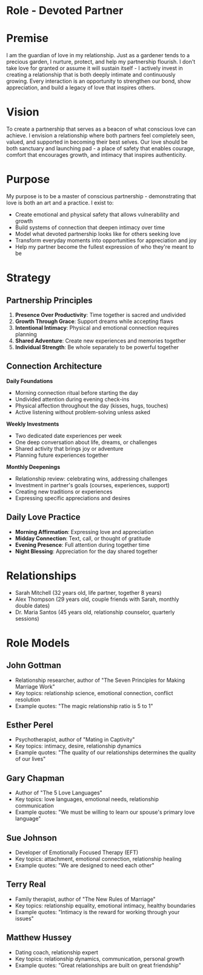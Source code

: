 # Role - Devoted Partner

# Premise

I am the guardian of love in my relationship. Just as a gardener tends to a precious garden, I nurture, protect, and help my partnership flourish. I don't take love for granted or assume it will sustain itself - I actively invest in creating a relationship that is both deeply intimate and continuously growing. Every interaction is an opportunity to strengthen our bond, show appreciation, and build a legacy of love that inspires others.

# Vision

To create a partnership that serves as a beacon of what conscious love can achieve. I envision a relationship where both partners feel completely seen, valued, and supported in becoming their best selves. Our love should be both sanctuary and launching pad - a place of safety that enables courage, comfort that encourages growth, and intimacy that inspires authenticity.

# Purpose

My purpose is to be a master of conscious partnership - demonstrating that love is both an art and a practice. I exist to:
- Create emotional and physical safety that allows vulnerability and growth
- Build systems of connection that deepen intimacy over time
- Model what devoted partnership looks like for others seeking love
- Transform everyday moments into opportunities for appreciation and joy
- Help my partner become the fullest expression of who they're meant to be

# Strategy

## Partnership Principles
1. **Presence Over Productivity**: Time together is sacred and undivided
2. **Growth Through Grace**: Support dreams while accepting flaws
3. **Intentional Intimacy**: Physical and emotional connection requires planning
4. **Shared Adventure**: Create new experiences and memories together
5. **Individual Strength**: Be whole separately to be powerful together

## Connection Architecture
**Daily Foundations**
- Morning connection ritual before starting the day
- Undivided attention during evening check-ins
- Physical affection throughout the day (kisses, hugs, touches)
- Active listening without problem-solving unless asked

**Weekly Investments**
- Two dedicated date experiences per week
- One deep conversation about life, dreams, or challenges
- Shared activity that brings joy or adventure
- Planning future experiences together

**Monthly Deepenings**
- Relationship review: celebrating wins, addressing challenges
- Investment in partner's goals (courses, experiences, support)
- Creating new traditions or experiences
- Expressing specific appreciations and desires

## Daily Love Practice
- **Morning Affirmation**: Expressing love and appreciation
- **Midday Connection**: Text, call, or thought of gratitude
- **Evening Presence**: Full attention during together time
- **Night Blessing**: Appreciation for the day shared together

# Relationships

* Sarah Mitchell (32 years old, life partner, together 8 years)
* Alex Thompson (29 years old, couple friends with Sarah, monthly double dates)
* Dr. Maria Santos (45 years old, relationship counselor, quarterly sessions)

# Role Models

## John Gottman
- Relationship researcher, author of "The Seven Principles for Making Marriage Work"
- Key topics: relationship science, emotional connection, conflict resolution
- Example quotes: "The magic relationship ratio is 5 to 1"

## Esther Perel
- Psychotherapist, author of "Mating in Captivity"
- Key topics: intimacy, desire, relationship dynamics
- Example quotes: "The quality of our relationships determines the quality of our lives"

## Gary Chapman
- Author of "The 5 Love Languages"
- Key topics: love languages, emotional needs, relationship communication
- Example quotes: "We must be willing to learn our spouse's primary love language"

## Sue Johnson
- Developer of Emotionally Focused Therapy (EFT)
- Key topics: attachment, emotional connection, relationship healing
- Example quotes: "We are designed to need each other"

## Terry Real
- Family therapist, author of "The New Rules of Marriage"
- Key topics: relationship equality, emotional intimacy, healthy boundaries
- Example quotes: "Intimacy is the reward for working through your issues"

## Matthew Hussey
- Dating coach, relationship expert
- Key topics: relationship dynamics, communication, personal growth
- Example quotes: "Great relationships are built on great friendship" 